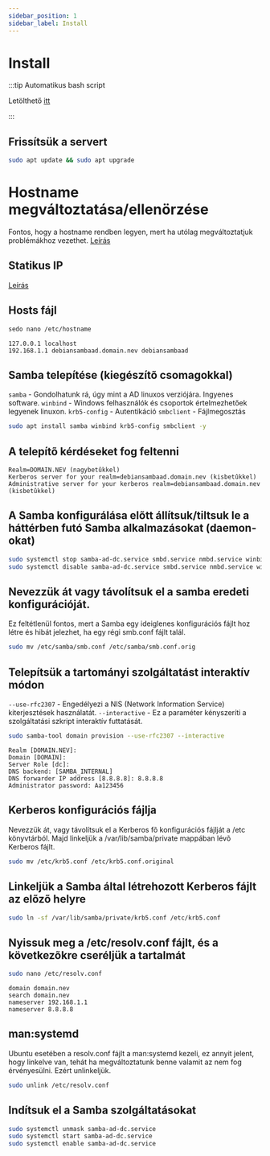 ```yaml
---
sidebar_position: 1
sidebar_label: Install
---
```


# Install

:::tip Automatikus bash script

Letölthető [itt](../../../../Scripts/Ubuntu_AD_Install.sh)

:::

## Frissítsük a servert
```bash
sudo apt update && sudo apt upgrade
```
# Hostname megváltoztatása/ellenörzése
Fontos, hogy a hostname rendben legyen, mert ha utólag megváltoztatjuk problémákhoz vezethet. [Leírás](https://github.com/BarnaNorbert19/Notes/blob/main/Linux/Debian/Hostname/Megváltoztatása.md "Leírás")

## Statikus IP
[Leírás](https://github.com/BarnaNorbert19/Notes/blob/main/Linux/Ubuntu/IP/IP%20megváltoztatása.md "Leírás")

## Hosts fájl
```bash
sedo nano /etc/hostname
```
```
127.0.0.1 localhost
192.168.1.1 debiansambaad.domain.nev debiansambaad
```

## Samba telepítése (kiegészítõ csomagokkal)
`samba` - Gondolhatunk rá, úgy mint a AD linuxos verziójára. Ingyenes software.
`winbind`  - Windows felhasználók és csoportok értelmezhetőek legyenek linuxon.
`krb5-config` - Autentikáció
`smbclient` - Fájlmegosztás
```bash
sudo apt install samba winbind krb5-config smbclient -y
```
## A telepítõ kérdéseket fog feltenni
```
Realm=DOMAIN.NEV (nagybetûkkel)
Kerberos server for your realm=debiansambaad.domain.nev (kisbetûkkel)
Administrative server for your kerberos realm=debiansambaad.domain.nev (kisbetûkkel)
```
## A Samba konfigurálása elõtt állítsuk/tiltsuk le a háttérben futó Samba alkalmazásokat (daemon-okat)
```bash
sudo systemctl stop samba-ad-dc.service smbd.service nmbd.service winbind.service
sudo systemctl disable samba-ad-dc.service smbd.service nmbd.service winbind.service
```
## Nevezzük át vagy távolítsuk el a samba eredeti konfigurációját.
Ez feltétlenül fontos, mert a Samba egy ideiglenes konfigurációs fájlt hoz létre és hibát jelezhet, ha egy régi smb.conf fájlt talál.
```bash
sudo mv /etc/samba/smb.conf /etc/samba/smb.conf.orig
```
## Telepítsük a tartományi szolgáltatást interaktív módon
`--use-rfc2307` - Engedélyezi a NIS (Network Information Service) kiterjesztések használatát.
`--interactive` - Ez a paraméter kényszeríti a szolgáltatási szkript interaktív futtatását.
```bash
sudo samba-tool domain provision --use-rfc2307 --interactive
```
```
Realm [DOMAIN.NEV]:
Domain [DOMAIN]:
Server Role [dc]:
DNS backend: [SAMBA_INTERNAL]
DNS forwarder IP address [8.8.8.8]: 8.8.8.8
Administrator password: Aa123456
```
## Kerberos konfigurációs fájlja
Nevezzük át, vagy távolítsuk el a Kerberos fõ konfigurációs fájlját a /etc könyvtárból. Majd linkeljük a /var/lib/samba/private mappában lévõ Kerberos fájlt.
```bash
sudo mv /etc/krb5.conf /etc/krb5.conf.original
```
## Linkeljük a Samba által létrehozott Kerberos fájlt az elõzõ helyre
```bash
sudo ln -sf /var/lib/samba/private/krb5.conf /etc/krb5.conf
```
## Nyissuk meg a /etc/resolv.conf fájlt, és a következõkre cseréljük a tartalmát
```bash
sudo nano /etc/resolv.conf
```
```
domain domain.nev
search domain.nev
nameserver 192.168.1.1
nameserver 8.8.8.8
```
## man:systemd
Ubuntu esetében a resolv.conf fájlt a man:systemd kezeli, ez annyit jelent, hogy linkelve van, tehát ha megváltoztatunk benne valamit az nem fog érvényesülni. Ezért unlinkeljük.
```bash
sudo unlink /etc/resolv.conf
```
## Indítsuk el a Samba szolgáltatásokat
```bash
sudo systemctl unmask samba-ad-dc.service
sudo systemctl start samba-ad-dc.service
sudo systemctl enable samba-ad-dc.service
```

